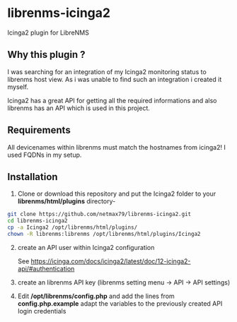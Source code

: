 # librenms-icinga2
Icinga2 plugin for LibreNMS

## Why this plugin ?
I was searching for an integration of my Icinga2 monitoring status to librenms host view. As i was unable to find such an integration
i created it myself.

Icinga2 has a great API for getting all the required informations and also librenms has an API which is used in this project.

## Requirements
All devicenames within librenms must match the hostnames from icinga2!
I used FQDNs in my setup.

## Installation
1. Clone or download this repository and put the Icinga2 folder to your **librenms/html/plugins** directory-

```bash
git clone https://github.com/netmax79/librenms-icinga2.git
cd librenms-icinga2
cp -a Icinga2 /opt/librenms/html/plugins/
chown -R librenms:librenms /opt/librenms/html/plugins/Icinga2
```
2. create an API user within Icinga2 configuration

   See https://icinga.com/docs/icinga2/latest/doc/12-icinga2-api/#authentication 

3. create an librenms API key (librenms setting menu -> API -> API settings)

4. Edit **/opt/librenms/config.php** and add the lines from **config.php.example**
   adapt the variables to the previously created API login credentials


